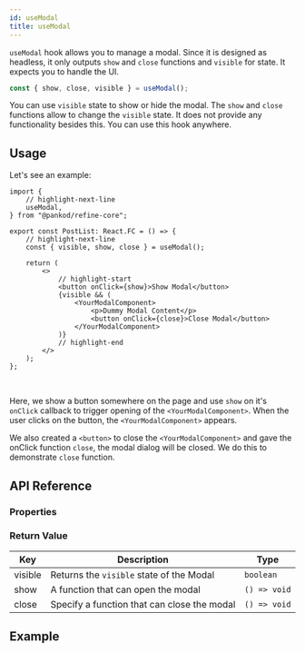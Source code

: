 ```yaml
---
id: useModal
title: useModal
---
```


`useModal` hook allows you to manage a modal. Since it is designed as headless, it only outputs `show` and `close` functions and `visible` for state. It expects you to handle the UI.

```ts
const { show, close, visible } = useModal();
```

You can use `visible` state to show or hide the modal. The `show` and `close` functions allow to change the `visible` state. It does not provide any functionality besides this. You can use this hook anywhere.

## Usage

Let's see an example:

```tsx title="src/pages/posts/list.tsx"
import {
    // highlight-next-line
    useModal,
} from "@pankod/refine-core";

export const PostList: React.FC = () => {
    // highlight-next-line
    const { visible, show, close } = useModal();

    return (
        <>
            // highlight-start
            <button onClick={show}>Show Modal</button>
            {visible && (
                <YourModalComponent>
                    <p>Dummy Modal Content</p>
                    <button onClick={close}>Close Modal</button>
                </YourModalComponent>
            )}
            // highlight-end
        </>
    );
};
```

<br />

Here, we show a button somewhere on the page and use `show` on it's `onClick` callback to trigger opening of the `<YourModalComponent>`. When the user clicks on the button, the `<YourModalComponent>` appears.

We also created a `<button>` to close the `<YourModalComponent>` and gave the onClick function `close`, the modal dialog will be closed. We do this to demonstrate `close` function.

## API Reference

### Properties

<PropsTable module="@pankod/refine-core/useModal"  />

### Return Value

| Key     | Description                                 | Type         |
| ------- | ------------------------------------------- | ------------ |
| visible | Returns the `visible` state of the Modal    | `boolean`    |
| show    | A function that can open the modal          | `() => void` |
| close   | Specify a function that can close the modal | `() => void` |

## Example

<CodeSandboxExample path="core-use-modal" />

[modal]: https://ant.design/components/modal/#API
